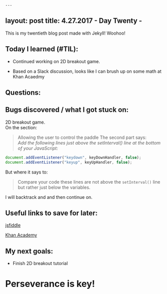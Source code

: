 	---
layout: post
title: 4.27.2017 - Day Twenty - 
---

This is my twentieth blog post made with Jekyll! Woohoo! 

## Today I learned (#TIL):   

- Continued working on 2D breakout game.  

- Based on a Slack discussion,  looks like I can brush up on some math at Khan Acaedmy  


## Questions:


## Bugs discovered / what I got stuck on:

2D breakout game.  
On the section:
> Allowing the user to control the paddle
The second part says:  
_Add the following lines just above the setInterval() line at the bottom of your JavaScript:_
```javascript
document.addEventListener("keydown", keyDownHandler, false);
document.addEventListener("keyup", keyUpHandler, false);
```

But where it says to:
> Compare your code
these lines are not above the `setInterval()` line but rather  just below the variables.

I will backtrack and and then continue on. 

## Useful links to save for later:

[jsfiddle](https://jsfiddle.net/) 

[Khan Academy](https://www.khanacademy.org/)

## My next goals:

- Finish 2D breakout tutorial


# Perseverance is key!







